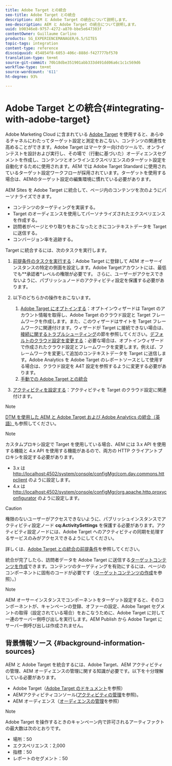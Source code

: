 ```yaml
---
title: Adobe Target との統合
seo-title: Adobe Target との統合
description: AEM と Adobe Target の統合について説明します。
seo-description: AEM と Adobe Target の統合について説明します。
uuid: b90346e8-9757-4272-a870-bbe5e647303f
contentOwner: Guillaume Carlino
products: SG_EXPERIENCEMANAGER/6.5/SITES
topic-tags: integration
content-type: reference
discoiquuid: 454854f8-6053-406c-888d-f427777bf570
translation-type: tm+mt
source-git-commit: 70b18dbe351901abb333d491dd06a6c1c1c569d6
workflow-type: tm+mt
source-wordcount: '611'
ht-degree: 93%

---
```



# Adobe Target との統合{#integrating-with-adobe-target}

Adobe Marketing Cloud に含まれている [Adobe Target](http://www.adobe.com/ro/solutions/testing-targeting/testandtarget.html) を使用すると、あらゆるチャネルにわたってターゲット設定と測定をおこない、コンテンツの関連性を高めることができます。Adobe Target はマーケター向けのツールで、オンラインテストを設計および実行し、その場で（行動に基づいた）オーディエンスセグメントを作成し、コンテンツとオンラインエクスペリエンスのターゲット設定を自動化するために使用されます。AEM では Adobe Target Standard に使用されているターゲット設定ワークフローが採用されています。ターゲットを使用する場合は、AEMのターゲット設定の編集環境に慣れている必要があります。

AEM Sites を Adobe Target に統合して、ページ内のコンテンツを次のようにパーソナライズできます。

* コンテンツのターゲティングを実装する。
* Target のオーディエンスを使用してパーソナライズされたエクスペリエンスを作成する。
* 訪問者がページとやり取りをおこなったときにコンテキストデータを Target に送信する。
* コンバージョン率を追跡する。

Target に統合するには、次のタスクを実行します。

1. [前提条件のタスクを実行する](/help/sites-administering/target-requirements.md)：Adobe Target に登録して AEM オーサーインスタンスの特定の側面を設定します。Adobe Targetアカウントには、最低でも**承認者*レベルの権限が必要です。 さらに、ユーザーがアクセスできないように、パブリッシュノードのアクティビティ設定を保護する必要があります。

1. 以下のどちらかの操作をおこないます。

   1. [Adobe Target にオプトインする](/help/sites-administering/opt-in.md)：オプトインウィザードは Target のアカウント情報を取得し、Adobe Target のクラウド設定と Target フレームワークを作成します。また、このウィザードはサイトを Target フレームワークに関連付けます。ウィザードが Target に接続できない場合は、[接続に関するトラブルシューティング](/help/sites-administering/target-configuring.md#troubleshooting-target-connection-problems)の節を参照してください。[デフォルトのクラウド設定を変更する](/help/sites-administering/target-configuring.md#modifying-the-opt-in-wizard-configurations)：必要な場合は、オプトインウィザードで作成されたクラウド設定とフレームワークを変更します。例えば、フレームワークを変更して追加のコンテキストデータを Target に送信します。Adobe Analytics を Adobe Target のレポートソースとして使用する場合は、クラウド設定を A4T 設定を参照するように変更する必要があります。
   1. [手動での Adobe Target との統合](/help/sites-administering/target-configuring.md#manually-integrating-with-adobe-target)

1. [アクティビティを設定する](/help/sites-authoring/activitylib.md)：アクティビティを Target のクラウド設定に関連付けます。

>[!NOTE]
>
>[DTM を使用した AEM と Adobe Target および Adobe Analytics の統合（英語）](https://helpx.adobe.com/jp/experience-manager/using/integrate-digital-marketing-solutions.html)も参照してください。

>[!NOTE]
>
>カスタムプロキシ設定で Target を使用している場合、AEM には 3.x API を使用する機能と 4.x API を使用する機能があるので、両方の HTTP クライアントプロキシを設定する必要があります。
>
>* 3.x は [http://localhost:4502/system/console/configMgr/com.day.commons.httpclient](http://localhost:4502/system/console/configMgr/com.day.commons.httpclient) のように設定します。
>* 4.x は [http://localhost:4502/system/console/configMgr/org.apache.http.proxyconfigurator](http://localhost:4502/system/console/configMgr/org.apache.http.proxyconfigurator) のように設定します。

>



>[!CAUTION]
>
>権限のないユーザーがアクセスできないように、パブリッシュインスタンスでアクティビティ設定ノード **cq:ActivitySettings** を保護する必要があります。アクティビティ設定ノードには、Adobe Target へのアクティビティの同期を処理するサービスのみがアクセスできるようにしてください。
>
>詳しくは、[Adobe Target との統合の前提条件](/help/sites-administering/target-requirements.md#securing-the-activity-settings-node)を参照してください。

統合が完了したら、訪問者データを Adobe Target に送信する[ターゲットコンテンツを作成](/help/sites-authoring/content-targeting-touch.md)できます。コンテンツのターゲティングを有効にするには、ページのコンポーネントに固有のコードが必要です（[ターゲットコンテンツの作成](/help/sites-developing/target.md)を参照）。）

>[!NOTE]
>
>AEM オーサーインスタンスでコンポーネントをターゲット設定すると、そのコンポーネントが、キャンペーンの登録、オファーの設定、Adobe Target セグメントの取得（設定されている場合）をおこなうために、Adobe Target に対して一連のサーバー側呼び出しを実行します。AEM Publish から Adobe Target にサーバー側呼び出しは作成されません。

## 背景情報ソース  {#background-information-sources}

AEM と Adobe Target を統合するには、Adobe Target、AEM アクティビティの管理、AEM オーディエンスの管理に関する知識が必要です。以下を十分理解している必要があります。

* Adobe Target（[Adobe Target のドキュメント](https://docs.adobe.com/content/help/ja-JP/target/using/target-home.translate.html)を参照）
* AEMアクティビティコンソール([アクティビティの管理](/help/sites-authoring/activitylib.md)を参照)。
* AEM オーディエンス（[オーディエンスの管理](/help/sites-authoring/managing-audiences.md)を参照）

>[!NOTE]
>
>Adobe Target を操作するときのキャンペーン内で許可されるアーティファクトの最大数は次のとおりです。
>
>* 場所：50
>* エクスペリエンス：2,000
>* 指標：50
>* レポートのセグメント：50

>




